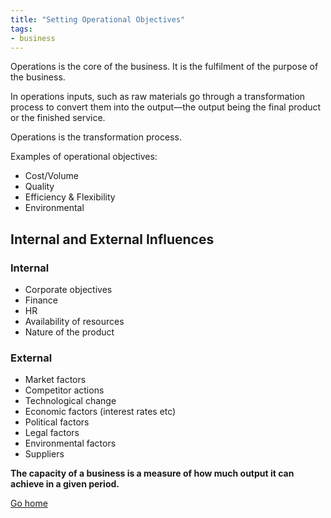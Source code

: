 ```yaml
---
title: "Setting Operational Objectives"
tags:
- business
---
```


Operations is the core of the business. It is the fulfilment of the purpose of the business.

In operations inputs, such as raw materials go through a transformation process to convert them into the output—the output being the final product or the finished service.

Operations is the transformation process.

Examples of operational objectives:

- Cost/Volume
- Quality
- Efficiency & Flexibility
- Environmental

## Internal and External Influences

### Internal
- Corporate objectives
- Finance 
- HR
- Availability of resources
- Nature of the product

### External
- Market factors
- Competitor actions
- Technological change
- Economic factors (interest rates etc)
- Political factors
- Legal factors
- Environmental factors
- Suppliers

**The capacity of a business is a measure of how much output it can achieve in a given period.**



[Go home](/)